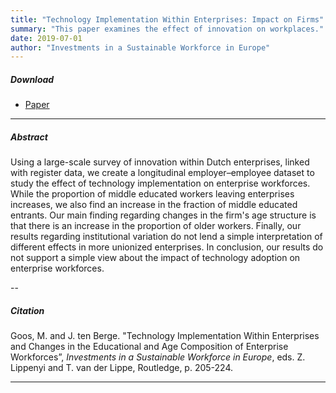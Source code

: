 ```yaml
---
title: "Technology Implementation Within Enterprises: Impact on Firms" 
summary: "This paper examines the effect of innovation on workplaces."
date: 2019-07-01
author: "Investments in a Sustainable Workforce in Europe"
---
```


##### Download

+ [Paper](/11.pdf)
---

##### Abstract

Using a large-scale survey of innovation within Dutch enterprises, linked with register data, we create a longitudinal  employer–employee dataset to study the effect of technology implementation on enterprise workforces. While the proportion of middle educated workers leaving enterprises increases, we also find an increase in the fraction of middle educated entrants. Our main finding regarding changes in the firm's age structure is that there is an increase in the proportion of older workers. Finally, our results regarding institutional variation do not lend a simple interpretation of different effects in more unionized enterprises. In conclusion, our results do not support a simple view about the impact of technology adoption on enterprise workforces.

--

##### Citation

Goos, M. and J. ten Berge. "Technology Implementation Within Enterprises and Changes in the Educational and Age Composition of Enterprise Workforces”, *Investments in a Sustainable Workforce in Europe*, eds. Z. Lippenyi and T. van der Lippe, Routledge, p. 205-224.

---


